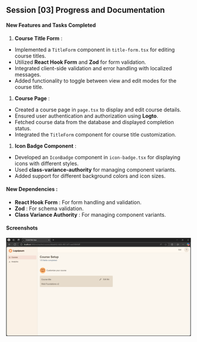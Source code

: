 ## Session [03] Progress and Documentation

#### **New Features and Tasks Completed**

1. **Course Title Form** :

- Implemented a `TitleForm` component in `title-form.tsx` for editing course titles.
- Utilized **React Hook Form** and **Zod** for form validation.
- Integrated client-side validation and error handling with localized messages.
- Added functionality to toggle between view and edit modes for the course title.

1. **Course Page** :

- Created a course page in `page.tsx` to display and edit course details.
- Ensured user authentication and authorization using **Logto**.
- Fetched course data from the database and displayed completion status.
- Integrated the `TitleForm` component for course title customization.

1. **Icon Badge Component** :

- Developed an `IconBadge` component in `icon-badge.tsx` for displaying icons with different styles.
- Used **class-variance-authority** for managing component variants.
- Added support for different background colors and icon sizes.

#### **New Dependencies** :

- **React Hook Form** : For form handling and validation.
- **Zod** : For schema validation.
- **Class Variance Authority** : For managing component variants.

#### Screenshots

![Screenshot](/public/documents/images/s03/1.png)
